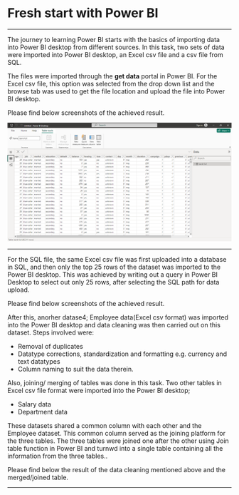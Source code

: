 # Fresh start with Power BI

---
The journey to learning Power BI starts with the basics of importing data into Power BI desktop from different sources. In this task, two sets of data were imported into Power BI desktop, an Excel csv file and a csv file from SQL.

The files were imported through the **get data** portal in Power BI. For the Excel csv file, this option was selected from the drop down list and the browse tab was used to get the file location and upload the file into Power BI desktop.

Please find below screenshots of the achieved result.

![](1.png)

---

For the SQL file, the same Excel csv file was first uploaded into a database in SQL, and then only the top 25 rows of the dataset was imported to the Power BI desktop. This was achieved by writing out a query in Power BI Desktop to select out only 25 rows, after selecting the SQL path for data upload.


Please find below screenshots of the achieved result.


After this, anorher datase4; Employee data(Excel csv format) was imported into the Power BI desktop and data cleaning was then carried out on this dataset. Steps involved were:
- Removal of duplicates
- Datatype corrections, standardization and formatting e.g. currency and text datatypes
- Column naming to suit the data therein.


Also, joining/ merging of tables was done in this task. Two other tables in Excel csv file format were imported into the Power BI desktop;
- Salary data 
- Department data 
  
These datasets shared a common column with each other and the Employee dataset. This common column served as the joining platform for the three tables.
The three tables were joined one after the other using Join table function in Power BI and turnwd into a single table containing all the information from the three tables..


Please find below the result of the data cleaning mentioned above and the merged/joined table.

---








